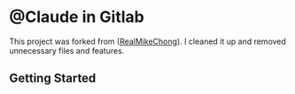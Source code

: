 # @Claude in Gitlab

This project was forked from ([RealMikeChong](https://github.com/RealMikeChong/claude-code-for-gitlab)). I cleaned it up and removed unnecessary files and features.

## Getting Started


